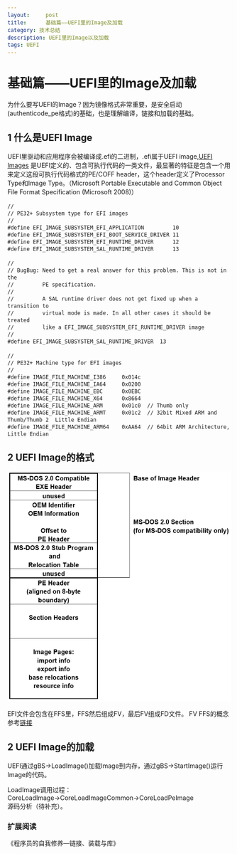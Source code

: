 ```yaml
---
layout:     post
title:      基础篇——UEFI里的Image及加载
category: 技术总结
description: UEFI里的Image以及加载
tags: UEFI
---
```


# 基础篇——UEFI里的Image及加载

为什么要写UEFI的Image？因为镜像格式非常重要，是安全启动(authenticode_pe格式)的基础，也是理解编译，链接和加载的基础。

## 1 什么是UEFI Image
UEFI里驱动和应用程序会被编译成.efi的二进制，.efi属于UEFI image,[UEFI Images](http://blog.csdn.net/CeliaQianhj/article/details/6763071) 是UEFI定义的、包含可执行代码的一类文件，最显著的特征是包含一个用来定义这段可执行代码格式的PE/COFF header，这个header定义了Processor Type和Image Type。（Microsoft Portable Executable and Common Object File Format Specification (Microsoft 2008)）

```
//
// PE32+ Subsystem type for EFI images
//
#define EFI_IMAGE_SUBSYSTEM_EFI_APPLICATION         10
#define EFI_IMAGE_SUBSYSTEM_EFI_BOOT_SERVICE_DRIVER 11
#define EFI_IMAGE_SUBSYSTEM_EFI_RUNTIME_DRIVER      12
#define EFI_IMAGE_SUBSYSTEM_SAL_RUNTIME_DRIVER      13

//
// BugBug: Need to get a real answer for this problem. This is not in the
//         PE specification.
//
//         A SAL runtime driver does not get fixed up when a transition to
//         virtual mode is made. In all other cases it should be treated
//         like a EFI_IMAGE_SUBSYSTEM_EFI_RUNTIME_DRIVER image
//
#define EFI_IMAGE_SUBSYSTEM_SAL_RUNTIME_DRIVER  13

//
// PE32+ Machine type for EFI images
//
#define IMAGE_FILE_MACHINE_I386     0x014c
#define IMAGE_FILE_MACHINE_IA64     0x0200
#define IMAGE_FILE_MACHINE_EBC      0x0EBC
#define IMAGE_FILE_MACHINE_X64      0x8664
#define IMAGE_FILE_MACHINE_ARM      0x01c0  // Thumb only
#define IMAGE_FILE_MACHINE_ARMT     0x01c2  // 32bit Mixed ARM and Thumb/Thumb 2  Little Endian
#define IMAGE_FILE_MACHINE_ARM64    0xAA64  // 64bit ARM Architecture, Little Endian
```

## 2 UEFI Image的格式
![](images\2018-3-14-Image\1) <br>

EFI文件会包含在FFS里，FFS然后组成FV，最后FV组成FD文件。
FV FFS的概念参考[链接](http://blog.csdn.net/jiangwei0512/article/details/53175131)


## 2 UEFI Image的加载
UEFI通过gBS->LoadImage()加载Image到内存，通过gBS->StartImage()运行Image的代码。

LoadImage调用过程：<br>
CoreLoadImage->CoreLoadImageCommon->CoreLoadPeImage<br>
源码分析（待补充）。

### 扩展阅读
《程序员的自我修养—链接、装载与库》